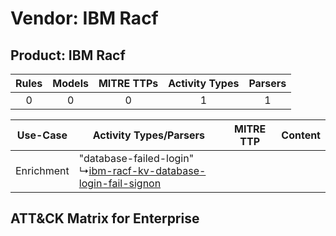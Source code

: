 Vendor: IBM Racf
================
Product: IBM Racf
-----------------
| Rules | Models | MITRE TTPs | Activity Types | Parsers |
|:-----:|:------:|:----------:|:--------------:|:-------:|
|   0   |   0    |     0      |       1        |    1    |

|  Use-Case  | Activity Types/Parsers    | MITRE TTP | Content    |
|:----------:| ---- | --------- | ---- |
| Enrichment |  "database-failed-login"<br> ↳[ibm-racf-kv-database-login-fail-signon](Ps/pC_ibmracfkvdatabaseloginfailsignon.md)<br> |    | [](RM/r_m_ibm_racf_ibm_racf_Enrichment.md) |

ATT&CK Matrix for Enterprise
----------------------------
